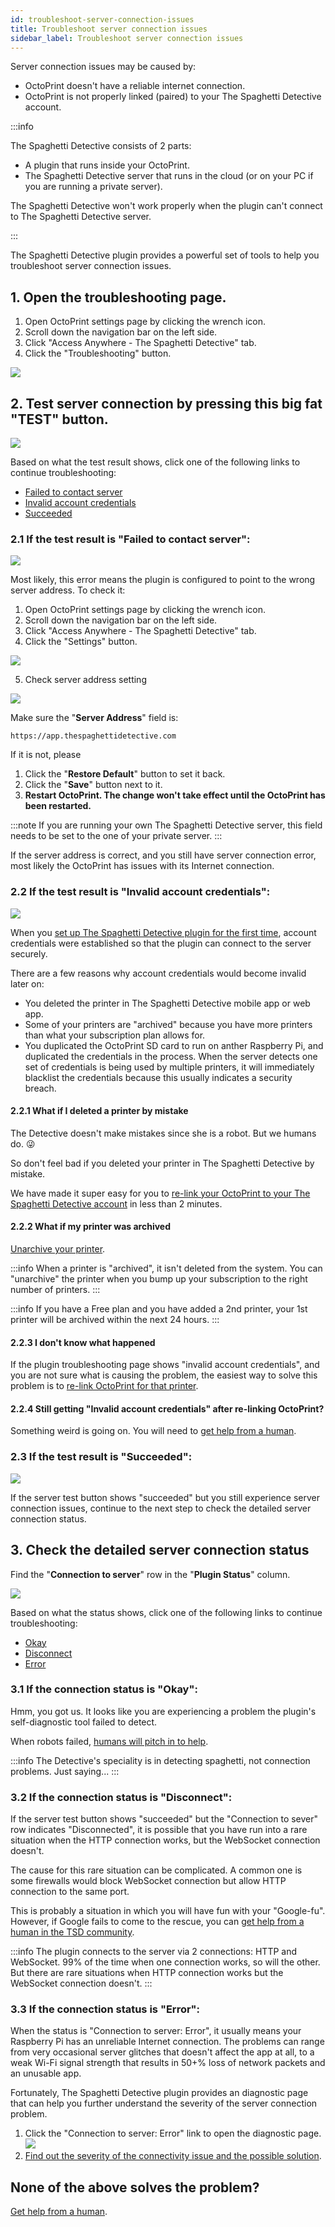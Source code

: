 ```yaml
---
id: troubleshoot-server-connection-issues
title: Troubleshoot server connection issues
sidebar_label: Troubleshoot server connection issues
---
```


Server connection issues may be caused by:

* OctoPrint doesn't have a reliable internet connection.
* OctoPrint is not properly linked (paired) to your The Spaghetti Detective account.

:::info

The Spaghetti Detective consists of 2 parts:

* A plugin that runs inside your OctoPrint.
* The Spaghetti Detective server that runs in the cloud (or on your PC if you are running a private server).

The Spaghetti Detective won't work properly when the plugin can't connect to The Spaghetti Detective server.

:::

The Spaghetti Detective plugin provides a powerful set of tools to help you troubleshoot server connection issues.

## 1. Open the troubleshooting page.

1. Open OctoPrint settings page by clicking the wrench icon.
1. Scroll down the navigation bar on the left side.
1. Click "Access Anywhere - The Spaghetti Detective" tab.
1. Click the "Troubleshooting" button.

![](/img/user-guides/helpdocs/open-troubleshooting-page.gif)

## 2. Test server connection by pressing this big fat "TEST" button.

![](/img/user-guides/helpdocs/tsd-plugin-test-connnection.png)

Based on what the test result shows, click one of the following links to continue troubleshooting:

* [<span className="text--danger">Failed to contact server</span>](#21-if-the-test-result-is-failed-to-contact-server)
* [<span className="text--danger">Invalid account credentials</span>](#22-if-the-test-result-is-invalid-account-credentials)
* [<span className="text--success">Succeeded</span>](#23-if-the-test-result-is-succeeded)

### 2.1 If the test result is "<span className="text--danger">Failed to contact server</span>":

![](/img/user-guides/helpdocs/tsd-plugin-failed-to-connect.png)

Most likely, this error means the plugin is configured to point to the wrong server address. To check it:

1. Open OctoPrint settings page by clicking the wrench icon.
2. Scroll down the navigation bar on the left side.
3. Click "Access Anywhere - The Spaghetti Detective" tab.
4. Click the "Settings" button.

![](/img/user-guides/helpdocs/tsd-plugin-open-settings-page.gif)

5. Check server address setting

![](/img/user-guides/helpdocs/tsd-plugin-server-address.png)

Make sure the "**Server Address**" field is:

`https://app.thespaghettidetective.com`

If it is not, please

1. Click the "**Restore Default**" button to set it back.
2. Click the "**Save**" button next to it.
3. **Restart OctoPrint. The change won't take effect until the OctoPrint has been restarted.**

:::note
If you are running your own The Spaghetti Detective server, this field needs to be set to the one of your private server.
:::

If the server address is correct, and you still have server connection error, most likely the OctoPrint has issues with its Internet connection.

### 2.2 If the test result is "<span className="text--danger">Invalid account credentials</span>":

![](/img/user-guides/helpdocs/tsd-plugin-invalid-credential.png)

When you [set up The Spaghetti Detective plugin for the first time](/docs/user-guides/octoprint-plugin-setup), account credentials were established so that the plugin can connect to the server securely.

There are a few reasons why account credentials would become invalid later on:

* You deleted the printer in The Spaghetti Detective mobile app or web app.
* Some of your printers are "archived" because you have more printers than what your subscription plan allows for.
* You duplicated the OctoPrint SD card to run on anther Raspberry Pi, and duplicated the credentials in the process. When the server detects one set of credentials is being used by multiple printers, it will immediately blacklist the credentials because this usually indicates a security breach.


#### 2.2.1 What if I deleted a printer by mistake

The Detective doesn't make mistakes since she is a robot. But we humans do. 😜

So don't feel bad if you deleted your printer in The Spaghetti Detective by mistake.

We have made it super easy for you to [re-link your OctoPrint to your The Spaghetti Detective account](/docs/user-guides/octoprint-plugin-setup-manual-link) in less than 2 minutes.

#### 2.2.2 What if my printer was archived

[Unarchive your printer](/docs/user-guides/unarchive-printer).

:::info
When a printer is "archived", it isn't deleted from the system. You can "unarchive" the printer when you bump up your subscription to the right number of printers.
:::

:::info
If you have a Free plan and you have added a 2nd printer, your 1st printer will be archived within the next 24 hours.
:::

#### 2.2.3 I don't know what happened

If the plugin troubleshooting page shows "invalid account credentials", and you are not sure what is causing the problem, the easiest way to solve this problem is to [re-link OctoPrint for that printer](/docs/user-guides/octoprint-plugin-setup-manual-link).

#### 2.2.4 Still getting "<span className="text--danger">Invalid account credentials</span>" after re-linking OctoPrint?

Something weird is going on. You will need to [get help from a human](/docs/user-guides/contact-us-for-support).

### 2.3 If the test result is "<span className="text--success">Succeeded</span>":

![](/img/user-guides/helpdocs/tsd-plugin-succeeded.png)

If the server test button shows "succeeded" but you still experience server connection issues, continue to the next step to check the detailed server connection status.

## 3. Check the detailed server connection status

Find the "**Connection to server**" row in the "**Plugin Status**" column.

![](/img/user-guides/helpdocs/tsd-plugin-troubleshooting-status.jpg)

Based on what the status shows, click one of the following links to continue troubleshooting:

* [<span className="text--success">Okay</span>](#31-if-the-connection-status-is-okay)
* [<span className="text--danger">Disconnect</span>](#32-if-the-connection-status-is-disconnect)
* [<span className="text--danger">Error</span>](#21-if-the-test-result-is-failed-to-contact-server)

### 3.1 If the connection status is "<span className="text--success">Okay</span>":

Hmm, you got us. It looks like you are experiencing a problem the plugin's self-diagnostic tool failed to detect.

When robots failed, [humans will pitch in to help](/docs/user-guides/contact-us-for-support).

:::info
The Detective's speciality is in detecting spaghetti, not connection problems. Just saying...
:::

### 3.2 If the connection status is "<span className="text--danger">Disconnect</span>":

If the server test button shows "succeeded" but the "Connection to sever" row indicates "Disconnected", it is possible that you have run into a rare situation when the HTTP connection works, but the WebSocket connection doesn't.

The cause for this rare situation can be complicated. A common one is some firewalls would block WebSocket connection but allow HTTP connection to the same port.

This is probably a situation in which you will have fun with your "Google-fu". However, if Google fails to come to the rescue, you can [get help from a human in the TSD community](/docs/user-guides/contact-us-for-support).

:::info
The plugin connects to the server via 2 connections: HTTP and WebSocket. 99% of the time when one connection works, so will the other. But there are rare situations when HTTP connection works but the WebSocket connection doesn't.
:::

### 3.3 If the connection status is "<span className="text--danger">Error</span>":

When the status is "<span className="text--danger">Connection to server: Error</span>", it usually means your Raspberry Pi has an unreliable Internet connection. The problems can range from very occasional server glitches that doesn't affect the app at all, to a weak Wi-Fi signal strength that results in 50+% loss of network packets and an unusable app.

Fortunately, The Spaghetti Detective plugin provides an diagnostic page that can help you further understand the severity of the server connection problem.

1. Click the "<span className="text--danger">Connection to server: Error</span>" link to open the diagnostic page.
![](/img/user-guides/helpdocs/tsd-plugin-server-connection-error.jpg)
2. [Find out the severity of the connectivity issue and the possible solution](/docs/user-guides/connectivity-error-report#how-to-assess-the-server-connectivity-issues).

## None of the above solves the problem?

[Get help from a human](/docs/user-guides/contact-us-for-support).
